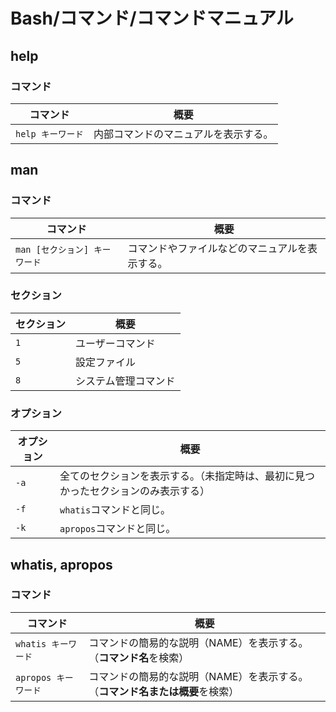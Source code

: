 # Bash/コマンド/コマンドマニュアル

## help

### コマンド

| コマンド          | 概要                                 |
| ----------------- | ------------------------------------ |
| `help キーワード` | 内部コマンドのマニュアルを表示する。 |

## man

### コマンド

| コマンド                      | 概要                                           |
| ----------------------------- | ---------------------------------------------- |
| `man [セクション] キーワード` | コマンドやファイルなどのマニュアルを表示する。 |

### セクション

| セクション | 概要                 |
| ---------- | -------------------- |
| `1`        | ユーザーコマンド     |
| `5`        | 設定ファイル         |
| `8`        | システム管理コマンド |

### オプション

| オプション | 概要                                                         |
| ---------- | ------------------------------------------------------------ |
| `-a`       | 全てのセクションを表示する。（未指定時は、最初に見つかったセクションのみ表示する） |
| `-f`       | `whatis`コマンドと同じ。                                     |
| `-k`       | `apropos`コマンドと同じ。                                    |

## whatis, apropos

### コマンド

| コマンド             | 概要                                                         |
| -------------------- | ------------------------------------------------------------ |
| `whatis キーワード`  | コマンドの簡易的な説明（NAME）を表示する。（**コマンド名**を検索） |
| `apropos キーワード` | コマンドの簡易的な説明（NAME）を表示する。（**コマンド名または概要**を検索） |

